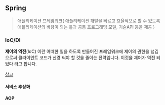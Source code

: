 ## Spring

> 애플리케이션 프레임워크( 애플리케이션 개발을 빠르고 효율적으로 할 수 있도록 애플리케이션의 바탕이 되는 틀과 공통 프로그래밍 모델, 기술API 등을 제공 )



### IoC/DI

**제어의 역전**(IoC) 이란 어떠한 일을  하도록 만들어진 프레임워크에 제어의 권한을 넘김으로써 클라이언트 코드가 신경 써야 할 것을 줄이는 전략입니다. 이것을 제어가 역전 되었다 라고 합니다. 

[참고](http://vandbt.tistory.com/43)

#### 서비스 추상화



#### AOP

